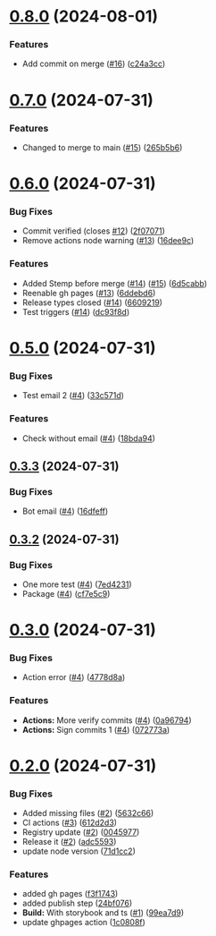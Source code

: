

# [0.8.0](https://github.com/elationbase/npm-publish-releaser/compare/0.7.0...0.8.0) (2024-08-01)


### Features

* Add commit on merge ([#16](https://github.com/elationbase/npm-publish-releaser/issues/16)) ([c24a3cc](https://github.com/elationbase/npm-publish-releaser/commit/c24a3cc0758f5842e495daf00ebfe4aa6e5df688))

# [0.7.0](https://github.com/elationbase/npm-publish-releaser/compare/0.6.0...0.7.0) (2024-07-31)


### Features

* Changed to merge to main ([#15](https://github.com/elationbase/npm-publish-releaser/issues/15)) ([265b5b6](https://github.com/elationbase/npm-publish-releaser/commit/265b5b604b59904046e18740c907fcabe83a25c0))

# [0.6.0](https://github.com/elationbase/npm-publish-releaser/compare/0.5.0...0.6.0) (2024-07-31)


### Bug Fixes

* Commit verified (closes [#12](https://github.com/elationbase/npm-publish-releaser/issues/12)) ([2f07071](https://github.com/elationbase/npm-publish-releaser/commit/2f07071e061f3ac01f0b3e43f9d327c1389464a8))
* Remove actions node warning ([#13](https://github.com/elationbase/npm-publish-releaser/issues/13)) ([16dee9c](https://github.com/elationbase/npm-publish-releaser/commit/16dee9c6ad11fcd56fdd7edb6843e446e7520006))


### Features

* Added Stemp before merge ([#14](https://github.com/elationbase/npm-publish-releaser/issues/14)) ([#15](https://github.com/elationbase/npm-publish-releaser/issues/15)) ([6d5cabb](https://github.com/elationbase/npm-publish-releaser/commit/6d5cabbb5f0023b377f16be42dc81cf3a8dbf408))
* Reenable gh pages ([#13](https://github.com/elationbase/npm-publish-releaser/issues/13)) ([6ddebd6](https://github.com/elationbase/npm-publish-releaser/commit/6ddebd64ac9f3375b8825f22a5129bd25f6ae3f8))
* Release types closed ([#14](https://github.com/elationbase/npm-publish-releaser/issues/14)) ([6609219](https://github.com/elationbase/npm-publish-releaser/commit/6609219268e6c175d350e78c6660183c71ab4e99))
* Test triggers ([#14](https://github.com/elationbase/npm-publish-releaser/issues/14)) ([dc93f8d](https://github.com/elationbase/npm-publish-releaser/commit/dc93f8d58c5a4cbb0049a1390df67ff241620385))

# [0.5.0](https://github.com/elationbase/npm-publish-releaser/compare/0.3.3...0.5.0) (2024-07-31)


### Bug Fixes

* Test email 2 ([#4](https://github.com/elationbase/npm-publish-releaser/issues/4)) ([33c571d](https://github.com/elationbase/npm-publish-releaser/commit/33c571d7ec8059e68bc4ad69bf37c3b0b8079753))


### Features

* Check without email ([#4](https://github.com/elationbase/npm-publish-releaser/issues/4)) ([18bda94](https://github.com/elationbase/npm-publish-releaser/commit/18bda94b212a2007995e43d74a92e1b6116bf198))

## [0.3.3](https://github.com/elationbase/npm-publish-releaser/compare/0.3.2...0.3.3) (2024-07-31)


### Bug Fixes

* Bot email ([#4](https://github.com/elationbase/npm-publish-releaser/issues/4)) ([16dfeff](https://github.com/elationbase/npm-publish-releaser/commit/16dfeffcb1b4a59aa8932887cac24dc0fc843b8b))

## [0.3.2](https://github.com/elationbase/npm-publish-releaser/compare/0.3.0...0.3.2) (2024-07-31)


### Bug Fixes

* One more test ([#4](https://github.com/elationbase/npm-publish-releaser/issues/4)) ([7ed4231](https://github.com/elationbase/npm-publish-releaser/commit/7ed4231f266a8ed35cbf71f755b7dfca92a2aa38))
* Package ([#4](https://github.com/elationbase/npm-publish-releaser/issues/4)) ([cf7e5c9](https://github.com/elationbase/npm-publish-releaser/commit/cf7e5c9756030240e4258835368b4c4da7a5d11b))

# [0.3.0](https://github.com/elationbase/npm-publish-releaser/compare/0.2.0...0.3.0) (2024-07-31)


### Bug Fixes

* Action error ([#4](https://github.com/elationbase/npm-publish-releaser/issues/4)) ([4778d8a](https://github.com/elationbase/npm-publish-releaser/commit/4778d8abea3c3b16eccdee206118ad7681514f33))


### Features

* **Actions:** More verify commits ([#4](https://github.com/elationbase/npm-publish-releaser/issues/4)) ([0a96794](https://github.com/elationbase/npm-publish-releaser/commit/0a967945c0fb74219b94f039fde0f4266a5080cb))
* **Actions:** Sign commits 1 ([#4](https://github.com/elationbase/npm-publish-releaser/issues/4)) ([072773a](https://github.com/elationbase/npm-publish-releaser/commit/072773a623875b2756f05c22885c6d3fccbaf1af))

# [0.2.0](https://github.com/elationbase/npm-publish-releaser/compare/1.7.1...0.2.0) (2024-07-31)


### Bug Fixes

* Added missing files ([#2](https://github.com/elationbase/npm-publish-releaser/issues/2)) ([5632c66](https://github.com/elationbase/npm-publish-releaser/commit/5632c669928f0485a5691224b0efe670859f5d27))
* CI actions ([#3](https://github.com/elationbase/npm-publish-releaser/issues/3)) ([612d2d3](https://github.com/elationbase/npm-publish-releaser/commit/612d2d383f000eb5c7d1630b4d647191701aad41))
* Registry update ([#2](https://github.com/elationbase/npm-publish-releaser/issues/2)) ([0045977](https://github.com/elationbase/npm-publish-releaser/commit/004597720e897fd8db2ce019811c14a2d3970b81))
* Release it ([#2](https://github.com/elationbase/npm-publish-releaser/issues/2)) ([adc5593](https://github.com/elationbase/npm-publish-releaser/commit/adc5593ec00bdf9c90e4372ced71d366dd450fd5))
* update node version ([71d1cc2](https://github.com/elationbase/npm-publish-releaser/commit/71d1cc208a6a999d7ce86c221a02367f4499a692))


### Features

* added gh pages ([f3f1743](https://github.com/elationbase/npm-publish-releaser/commit/f3f1743209eae3bbed91979e13c6b02781ee64dd))
* added publish step ([24bf076](https://github.com/elationbase/npm-publish-releaser/commit/24bf076f3e762e66a34f44ded231173fc6265a8d))
* **Build:** With storybook and ts ([#1](https://github.com/elationbase/npm-publish-releaser/issues/1)) ([99ea7d9](https://github.com/elationbase/npm-publish-releaser/commit/99ea7d9a3ee6a5d7830475ea4fc0554317b45d0f))
* update ghpages action ([1c0808f](https://github.com/elationbase/npm-publish-releaser/commit/1c0808f479bb9edf05df02c352a161de5338f2bb))
